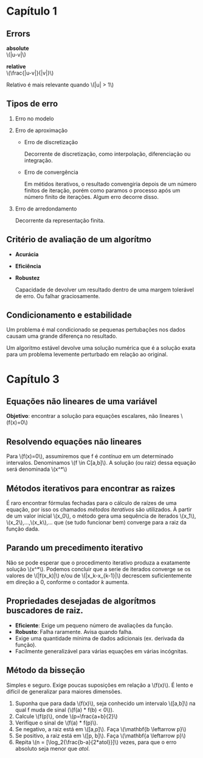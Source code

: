 # Capítulo 1

## Errors
**absolute**  
\\(|u-v|\\)  

**relative**  
\\(\frac{|u-v|}{|v|}\\)  
  
Relativo
é mais relevante quando \\(|u| > 1\\)

  
## Tipos de erro

1. Erro no modelo
2. Erro de aproximação
	- Erro de discretização

		Decorrente de discretização, como interpolação, diferenciação ou integração.

	- Erro de convergência

		Em métidos iterativos, o resultado convengiria depois de um número finitos de iteração, porém como paramos o processo após um número finito de iterações. Algum erro decorre disso.

3. Erro de arredondamento
	
	Decorrente da representação finita.


## Critério de avaliação de um algorítmo

- **Acurácia**
- **Eficiência**
- **Robustez**
	
	Capacidade de devolver um resultado dentro de uma margem tolerável de erro. Ou falhar graciosamente.


## Condicionamento e estabilidade

Um problema é mal condicionado se pequenas pertubações nos dados causam uma grande diferença no resultado.

Um algoritmo estável devolve uma solução numérica que é a solução exata para um problema levemente perturbado em relação ao original.


# Capítulo 3

## Equações não lineares de uma variável

**Objetivo**: encontrar a solução para equações escalares, não lineares \\(f(x)=0\\)

## Resolvendo equações não lineares

Para \\(f(x)=0\\), assumiremos que f é *contínua* em um determinado intervalos. Denominamos \\(f \in C[a,b]\\). A solução (ou raiz) dessa equação será denominada \\(x^*\\)

## Métodos iterativos para encontrar as raizes

É raro encontrar fórmulas fechadas para o cálculo de raízes de uma equação, por isso os chamados *métodos iterativos* são utilizados. À partir de um valor inicial \\(x_0\\), o método gera uma sequência de iterados \\(x_1\\), \\(x_2\\),...,\\(x_k\\),... que (se tudo funcionar bem) converge para a raiz da função dada.

## Parando um precedimento iterativo

Não se pode esperar que o procedimento iterativo produza a exatamente solução \\(x^\*\\). Podemos concluir que a serie de iterados converge se os valores de \\(|f(x_k)|\\) e/ou de \\(|x_k-x_{k-1}|\\) decrescem suficientemente em direção a 0, conforme o contador *k* aumenta.

## Propriedades desejadas de algorítmos buscadores de raiz.

- **Eficiente**: Exige um pequeno número de avaliações da função.
- **Robusto**: Falha raramente. Avisa quando falha.
- Exige uma quantidade mínima de dados adicionais (ex. derivada da função).
- Facilmente generalizável para várias equações em várias incógnitas.

## Método da bisseção

Simples e seguro. Exige poucas suposições em relação a \\(f(x)\\). É lento e difícil de generalizar para maiores dimensões.

1. Suponha que para dada \\(f(x)\\), seja conhecido um intervalo \\([a,b]\\) na qual f muda de sinal (\\(f(a) * f(b) < 0\\)).
2. Calcule \\(f(p)\\), onde \\(p=\frac{a+b}{2}\\)
3. Verifique o sinal de \\(f(a) \* f(p)\\).
4. Se negativo, a raiz está em \\([a,p]\\). Faça \\(\mathbf{b \leftarrow p}\\)
5. Se positivo, a raiz está em \\([p, b]\\). Faça \\(\mathbf{a \leftarrow p}\\)
6. Repita \\(n = [\log_2{\frac{b-a}{2\*atol}}]\\) vezes, para que o erro absoluto seja menor que *atol*.